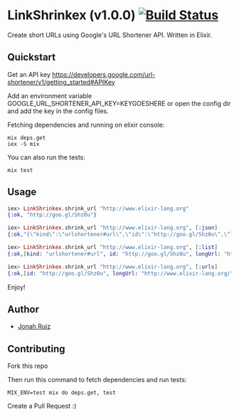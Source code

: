 # LinkShrinkex (v1.0.0) [![Build Status](https://travis-ci.org/jonahoffline/link_shrinkex.png?branch=master)](https://travis-ci.org/jonahoffline/link_shrinkex)


Create short URLs using Google's URL Shortener API.
Written in Elixir.


## Quickstart ##

Get an API key https://developers.google.com/url-shortener/v1/getting_started#APIKey

Add an environment variable GOOGLE_URL_SHORTENER_API_KEY=KEYGOESHERE or open the config dir
and add the key in the config files.

Fetching dependencies and running on elixir console:

```console
mix deps.get
iex -S mix
```

You can also run the tests:

```console
mix test
```

## Usage ##

```elixir
iex> LinkShrinkex.shrink_url "http://www.elixir-lang.org"
{:ok, "http://goo.gl/Shz0u"}

iex> LinkShrinkex.shrink_url "http://www.elixir-lang.org", [:json]
{:ok,"{\"kind\":\"urlshortener#url\",\"id\":\"http://goo.gl/Shz0u\",\"longUrl\":\"http://www.elixir-lang.org/\"}"}

iex> LinkShrinkex.shrink_url "http://www.elixir-lang.org", [:list]  
{:ok,[kind: "urlshortener#url", id: "http://goo.gl/Shz0u", longUrl: "http://www.elixir-lang.org/"]}

iex> LinkShrinkex.shrink_url "http://www.elixir-lang.org", [:urls]  
{:ok,[id: "http://goo.gl/Shz0u", longUrl: "http://www.elixir-lang.org/"]}
```

Enjoy!

## Author
  * [Jonah Ruiz](http://www.pixelhipsters.com)

## Contributing

Fork this repo

Then run this command to fetch dependencies and run tests:

```console
MIX_ENV=test mix do deps.get, test
```

Create a Pull Request :)

